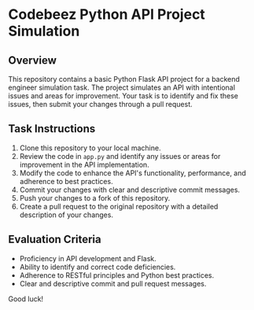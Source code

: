 # Codebeez Python API Project Simulation

## Overview
This repository contains a basic Python Flask API project for a backend engineer simulation task. The project simulates an API with intentional issues and areas for improvement. Your task is to identify and fix these issues, then submit your changes through a pull request.

## Task Instructions
1. Clone this repository to your local machine.
2. Review the code in `app.py` and identify any issues or areas for improvement in the API implementation.
3. Modify the code to enhance the API's functionality, performance, and adherence to best practices.
4. Commit your changes with clear and descriptive commit messages.
5. Push your changes to a fork of this repository.
6. Create a pull request to the original repository with a detailed description of your changes.

## Evaluation Criteria
- Proficiency in API development and Flask.
- Ability to identify and correct code deficiencies.
- Adherence to RESTful principles and Python best practices.
- Clear and descriptive commit and pull request messages.

Good luck!
